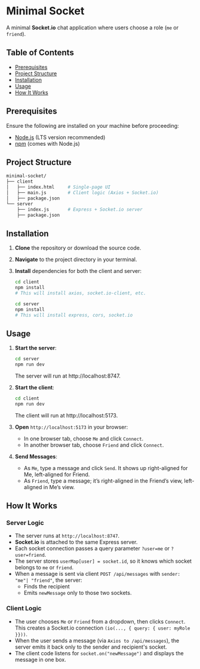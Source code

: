 # Minimal Socket

A minimal **Socket.io** chat application where users choose a role (`me` or `friend`).

## Table of Contents

- [Prerequisites](#prerequisites)
- [Project Structure](#project-structure)
- [Installation](#installation)
- [Usage](#usage)
- [How It Works](#how-it-works)

## Prerequisites

Ensure the following are installed on your machine before proceeding:

- [Node.js](https://nodejs.org/) (LTS version recommended)
- [npm](https://www.npmjs.com/) (comes with Node.js)

## Project Structure

```bash
minimal-socket/
├── client
│   ├── index.html     # Single-page UI
│   ├── main.js        # Client logic (Axios + Socket.io)
│   ├── package.json
└── server
    ├── index.js       # Express + Socket.io server
    ├── package.json
```

## Installation

1. **Clone** the repository or download the source code.
2. **Navigate** to the project directory in your terminal.
3. **Install** dependencies for both the client and server:

   ```bash
   cd client
   npm install
   # This will install axios, socket.io-client, etc.
   ```

   ```bash
   cd server
   npm install
   # This will install express, cors, socket.io
   ```

## Usage

1. **Start the server**:

   ```bash
   cd server
   npm run dev
   ```

   The server will run at http://localhost:8747.

2. **Start the client**:

   ```bash
   cd client
   npm run dev
   ```

   The client will run at http://localhost:5173.

3. **Open** `http://localhost:5173` in your browser:

   - In one browser tab, choose `Me` and click `Connect`.
   - In another browser tab, choose `Friend` and click `Connect`.

4. **Send Messages**:
   - As `Me`, type a message and click `Send`. It shows up right-aligned for Me, left-aligned for Friend.
   - As `Friend`, type a message; it’s right-aligned in the Friend’s view, left-aligned in Me’s view.

## How It Works

### Server Logic

- The server runs at `http://localhost:8747`.
- **Socket.io** is attached to the same Express server.
- Each socket connection passes a query parameter `?user=me` or `?user=friend`.
- The server stores `userMap[user] = socket.id`, so it knows which socket belongs to `me` or `friend`.
- When a message is sent via client `POST /api/messages` with `sender: "me"| "friend"`, the server:
  - Finds the recipient
  - Emits `newMessage` only to those two sockets.

### Client Logic

- The user chooses `Me` or `Friend` from a dropdown, then clicks `Connect`. This creates a Socket.io connection `(io(..., { query: { user: myRole }}))`.
- When the user sends a message (via `Axios to /api/messages`), the server emits it back only to the sender and recipient's socket.
- The client code listens for `socket.on("newMessage")` and displays the message in one box.
